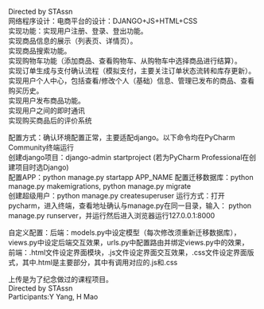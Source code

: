Directed by STAssn          
网络程序设计：电商平台的设计：DJANGO+JS+HTML+CSS      
实现功能：实现用户注册、登录、登出功能。     
	 	     实现商品信息的展示（列表页、详情页）。     
	 	     实现商品搜索功能。     
	 	     实现购物车功能（添加商品、查看购物车、从购物车中选择商品进行结算）。     
	 	     实现订单生成与支付确认流程（模拟支付，主要关注订单状态流转和库存更新）。      
	 	     实现用户个人中心，包括查看/修改个人（基础）信息、管理已发布的商品、查看购买历史。     
	 	     实现用户发布商品功能。     
		     实现用户之间的即时通讯     
		     实现购买商品后的评价系统     


配置方式：确认环境配置正常，主要适配django。以下命令均在PyCharm Community终端运行      
	 创建django项目：django-admin startproject  (若为PyCharm Professional在创建项目时选Django)       
  	 配置APP：python manage.py startapp APP_NAME
  	 配置迁移数据库：python manage.py makemigrations,  python manage.py migrate     
    	 创建超级用户：python manage.py createsuperuser
运行方式：打开pycharm，进入终端，查看地址确认与manage.py在同一目录，输入： python manage.py runserver，并运行然后进入浏览器运行127.0.0.1:8000          

自定义配置：后端：models.py中设定模型（每次修改须重新迁移数据库），views.py中设定后端交互效果，urls.py中配置路由并绑定views.py中的效果，     
	   前端：.html文件设定界面模块，.js文件设定界面交互效果，.css文件设定界面版式，其中.html是主要部分，其中有调用对应的.js和.css            

上传是为了纪念做过的课程项目。     
Directed by STAssn     
Participants:Y Yang, H Mao    
